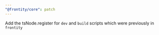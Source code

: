 ```yaml
---
"@frontity/core": patch
---
```


Add the tsNode.register for `dev` and `build` scripts which were previously in `frontity`
